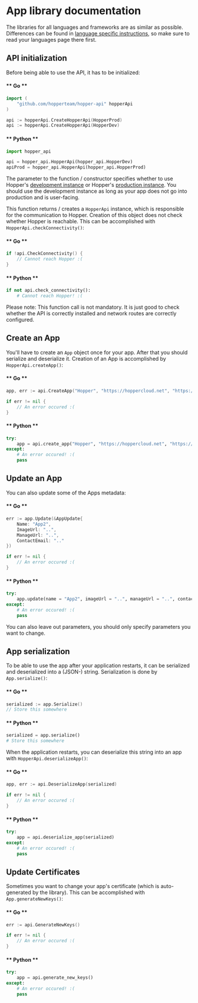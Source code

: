 # App library documentation
The libraries for all languages and frameworks are as similar as possible. Differences can be found in [language specific instructions](/languages/), so make sure to read your languages page there first.

## API initialization
Before being able to use the API, it has to be initialized:

<!-- tabs:start -->

#### ** Go **
```go
import (
    "github.com/hopperteam/hopper-api" hopperApi
)

api := hopperApi.CreateHopperApi(HopperProd)
api := hopperApi.CreateHopperApi(HopperDev)
```
#### ** Python **
```python
import hopper_api

api = hopper_api.HopperApi(hopper_api.HopperDev)
apiProd = hopper_api.HopperApi(hopper_api.HopperProd)
```

<!-- tabs:end -->

The parameter to the function / constructor specifies whether to use Hopper's [development instance](https://dev.hoppercloud.net) or Hopper's [production instance](https://app.hoppercloud.net). You should use the development instance as long as your app does not go into production and is user-facing.

This function returns / creates a `HopperApi` instance, which is responsible for the communication to Hopper. Creation of this object does not check whether Hopper is reachable. This can be accomplished with `HopperApi.checkConnectivity()`:

<!-- tabs:start -->

#### ** Go **
```go
if !api.CheckConnectivity() {
    // Cannot reach Hopper :(
}
```
#### ** Python **
```python
if not api.check_connectivity():
    # Cannot reach Hopper! :( 
```

<!-- tabs:end -->

Please note: This function call is not mandatory. It is just good to check whether the API is correctly installed and network routes are correctly configured.

## Create an App
You'll have to create an `App` object once for your app. After that you should serialize and deserialize it. Creation of an App is accomplished by `HopperApi.createApp()`:

<!-- tabs:start -->

#### ** Go **
```go
app, err := api.CreateApp("Hopper", "https://hoppercloud.net", "https://hoppercloud.net/logo.png", "https://hoppercloud.net/manageSubscription", "info@hoppercloud.net")

if err != nil {
    // An error occured :(
}
```
#### ** Python **
```python
try:
    app = api.create_app("Hopper", "https://hoppercloud.net", "https://hoppercloud.net/logo.png", "https://hoppercloud.net/manageSubscription", "info@hoppercloud.net")
except:
    # An error occured! :(
    pass
```

<!-- tabs:end -->

## Update an App
You can also update some of the Apps metadata:

<!-- tabs:start -->

#### ** Go **
```go
err := app.Update(&AppUpdate{
    Name: "App2",
    ImageUrl: "..",
    ManageUrl: "..",
    ContactEmail: ".."
})

if err != nil {
    // An error occured :(
}
```
#### ** Python **
```python
try:
    app.update(name = "App2", imageUrl = "..", manageUrl = "..", contactEmail = "..")
except:
    # An error occured! :(
    pass
```

<!-- tabs:end -->

You can also leave out parameters, you should only specify parameters you want to change.

## App serialization
To be able to use the app after your application restarts, it can be serialized and deserialized into a (JSON-) string. Serialization is done by `App.serialize()`:

<!-- tabs:start -->

#### ** Go **
```go
serialized := app.Serialize()
// Store this somewhere
```
#### ** Python **
```python
serialized = app.serialize()
# Store this somewhere
```

<!-- tabs:end -->

When the application restarts, you can deserialize this string into an app with `HopperApi.deserializeApp()`:

<!-- tabs:start -->

#### ** Go **
```go
app, err := api.DeserializeApp(serialized)

if err != nil {
    // An error occured :(
}
```
#### ** Python **
```python
try:
    app = api.deserialize_app(serialized)
except:
    # An error occured! :(
    pass
```

<!-- tabs:end -->

## Update Certificates
Sometimes you want to change your app's certificate (which is auto-generated by the library). This can be accomplished with `App.generateNewKeys()`:

<!-- tabs:start -->

#### ** Go **
```go
err := api.GenerateNewKeys()

if err != nil {
    // An error occured :(
}
```
#### ** Python **
```python
try:
    app = api.generate_new_keys()
except:
    # An error occured! :(
    pass
```

<!-- tabs:end -->
